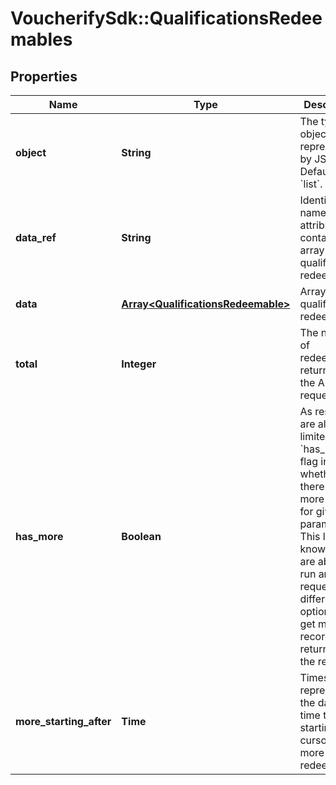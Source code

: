 # VoucherifySdk::QualificationsRedeemables

## Properties

| Name | Type | Description | Notes |
| ---- | ---- | ----------- | ----- |
| **object** | **String** | The type of object represented by JSON. Default is &#x60;list&#x60;. | [default to &#39;list&#39;] |
| **data_ref** | **String** | Identifies the name of the attribute that contains the array of qualified redeemables. | [default to &#39;data&#39;] |
| **data** | [**Array&lt;QualificationsRedeemable&gt;**](QualificationsRedeemable.md) | Array of qualified redeemables. |  |
| **total** | **Integer** | The number of redeemables returned in the API request. |  |
| **has_more** | **Boolean** | As results are always limited, the &#x60;has_more&#x60; flag indicates whether there are more records for given parameters. This let&#39;s you know if you are able to run another request (with different options) to get more records returned in the results. |  |
| **more_starting_after** | **Time** | Timestamp representing the date and time to use in starting_after cursor to get more redeemables. | [optional] |

